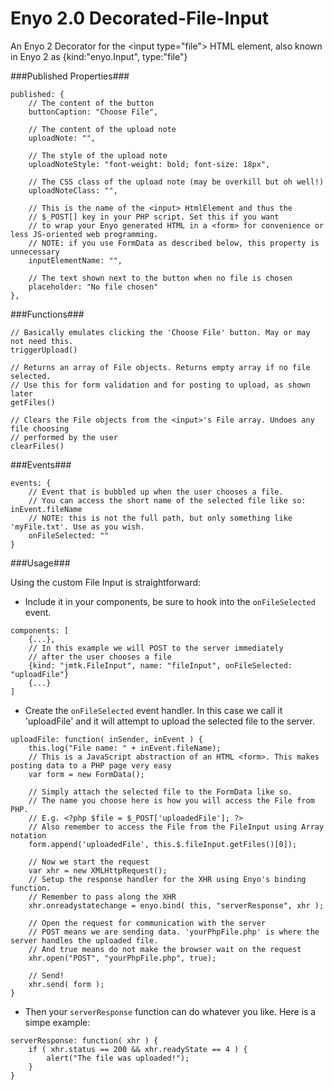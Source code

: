 Enyo 2.0 Decorated-File-Input
=============================

An Enyo 2 Decorator for the &lt;input type="file"> HTML element, also known in Enyo 2 as {kind:"enyo.Input", type:"file"}

###Published Properties###
    
```
published: {
    // The content of the button
    buttonCaption: "Choose File",

    // The content of the upload note
    uploadNote: "",

	// The style of the upload note
    uploadNoteStyle: "font-weight: bold; font-size: 18px",
    
	// The CSS class of the upload note (may be overkill but oh well!)
    uploadNoteClass: "",
    
	// This is the name of the <input> HtmlElement and thus the
    // $_POST[] key in your PHP script. Set this if you want
    // to wrap your Enyo generated HTML in a <form> for convenience or less JS-oriented web programming.
    // NOTE: if you use FormData as described below, this property is unnecessary
    inputElementName: "",
    
	// The text shown next to the button when no file is chosen
    placeholder: "No file chosen"
},

```

###Functions###
```
// Basically emulates clicking the 'Choose File' button. May or may not need this.
triggerUpload()

// Returns an array of File objects. Returns empty array if no file selected.
// Use this for form validation and for posting to upload, as shown later
getFiles()

// Clears the File objects from the <input>'s File array. Undoes any file choosing
// performed by the user
clearFiles()
```

###Events###
```
events: {
	// Event that is bubbled up when the user chooses a file.
	// You can access the short name of the selected file like so: inEvent.fileName
	// NOTE: this is not the full path, but only something like 'myFile.txt'. Use as you wish.
	onFileSelected: ""
}
```

###Usage###

Using the custom File Input is straightforward:

* Include it in your components, be sure to hook into the `onFileSelected` event.

```
components: [
    {...},
    // In this example we will POST to the server immediately
    // after the user chooses a file
    {kind: "jmtk.FileInput", name: "fileInput", onFileSelected: "uploadFile"}
	{...}
]
```

* Create the `onFileSelected` event handler. In this case we call it 'uploadFile' and it will attempt to upload the selected file to the server.
```
uploadFile: function( inSender, inEvent ) {
	this.log("File name: " + inEvent.fileName);
	// This is a JavaScript abstraction of an HTML <form>. This makes posting data to a PHP page very easy
	var form = new FormData();

	// Simply attach the selected file to the FormData like so.
	// The name you choose here is how you will access the File from PHP.
	// E.g. <?php $file = $_POST['uploadedFile']; ?>
	// Also remember to access the File from the FileInput using Array notation
	form.append('uploadedFile', this.$.fileInput.getFiles()[0]);
	
	// Now we start the request
	var xhr = new XMLHttpRequest();
	// Setup the response handler for the XHR using Enyo's binding function.
	// Remember to pass along the XHR
	xhr.onreadystatechange = enyo.bind( this, "serverResponse", xhr );
	
	// Open the request for communication with the server
	// POST means we are sending data. 'yourPhpFile.php' is where the server handles the uploaded file.
	// And true means do not make the browser wait on the request
	xhr.open("POST", "yourPhpFile.php", true);
	
	// Send!
	xhr.send( form );
}
```

* Then your `serverResponse` function can do whatever you like. Here is a simpe example:
```
serverResponse: function( xhr ) {
	if ( xhr.status == 200 && xhr.readyState == 4 ) {
		alert("The file was uploaded!");
	}
}
```
